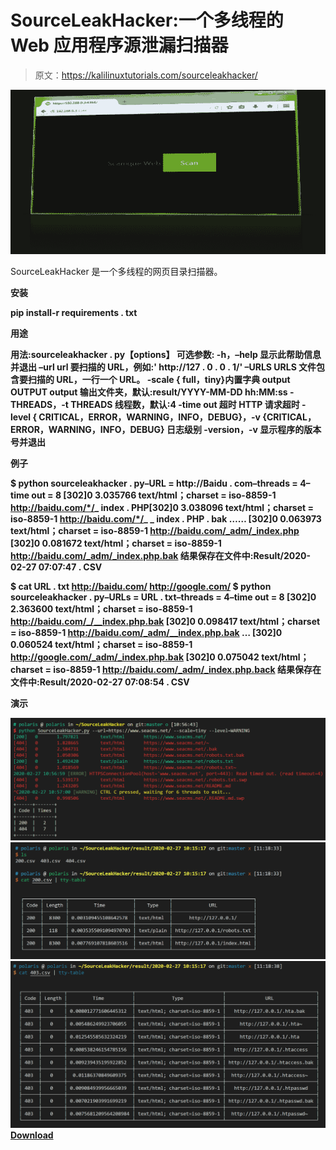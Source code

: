 # SourceLeakHacker:一个多线程的 Web 应用程序源泄漏扫描器

> 原文：<https://kalilinuxtutorials.com/sourceleakhacker/>

[![](img//c5f2ca9c2d628e8874fb6a394d618127.png)](https://blogger.googleusercontent.com/img/a/AVvXsEiwYfld2aEPK4h-BF7q45wHX6Qhx7Z5TtsstyXKvSp2w5kF7D7MKYOeqvSzWGfNRCMA0JNgek9KGsYKMO1g1uPD9fLOoMlEgzI4f3CMd6bNE7UttN4CWhb18ME56X_W6pIB-Cc51LzmyTZb019Il7jKXnjgyyrVtbGBZB_h2IsxMi890FQwEH68M_KW=s728)

SourceLeakHacker 是一个多线程的网页目录扫描器。

**安装**

**pip install-r requirements . txt**

**用途**

**用法:sourceleakhacker . py【options】
可选参数:
-h，–help 显示此帮助信息并退出
–url url 要扫描的 URL，例如:' http://127 . 0 . 0 . 1/'
–URLS URLS 文件包含要扫描的 URL，一行一个 URL。
-scale { full，tiny}内置字典 output OUTPUT output 输出文件夹，默认:result/YYYY-MM-DD hh:MM:ss
-THREADS，-t THREADS
线程数，默认:4
-time out 超时 HTTP 请求超时
-level { CRITICAL，ERROR，WARNING，INFO，DEBUG}，-v {CRITICAL，ERROR，WARNING，INFO，DEBUG}
日志级别
-version，-v 显示程序的版本号并退出**

**例子**

**$ python sourceleakhacker . py–URL = http://Baidu . com–threads = 4–time out = 8
[302]0 3.035766 text/html；charset = iso-8859-1 http://baidu.com/*/_ index . PHP[302]0 3.038096 text/html；charset = iso-8859-1 http://baidu.com/*/_ _ index . PHP . bak
……
[302]0 0.063973 text/html；charset = iso-8859-1 http://baidu.com/_adm/_index.php
[302]0 0.081672 text/html；charset = iso-8859-1 http://baidu.com/_adm/_index.php.bak
结果保存在文件中:Result/2020-02-27 07:07:47 . CSV**

**$ cat URL . txt
http://baidu.com/
http://google.com/
$ python sourceleakhacker . py–URLs = URL . txt–threads = 4–time out = 8
[302]0 2.363600 text/html；charset = iso-8859-1 http://baidu.com/_/__index.php.bak
[302]0 0.098417 text/html；charset = iso-8859-1 http://baidu.com/_adm/__index.php.bak
…
[302]0 0.060524 text/html；charset = iso-8859-1 http://google.com/_adm/_index.php.bak
[302]0 0.075042 text/html；charset = iso-8859-1 http://baidu.com/_adm/_index.php.back
结果保存在文件中:Result/2020-02-27 07:08:54 . CSV**

**演示**

![](img//f71e90a29ab3db21a7b8b88976c491a7.png)![](img//aaeac66732a11e217c884c7ad3487f86.png)![](img//1702a0f7507ed13d14c869e0f25987d3.png)[**Download**](https://github.com/WangYihang/SourceLeakHacker)